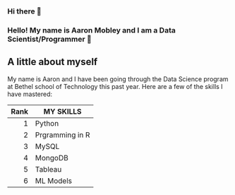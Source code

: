 ### Hi there 👋


### Hello! My name is Aaron Mobley and I am a Data Scientist/Programmer 👋

## A little about myself

My name is Aaron and I have been going through the Data Science program at Bethel school of Technology this past year.
Here are a few of the skills I have mastered:

| Rank | MY SKILLS |
|-----:|---------------|
|     1| Python               |
|     2| Prgramming in R              |
|     3| MySQL
|     4| MongoDB
|     5| Tableau 
|     6| ML Models
